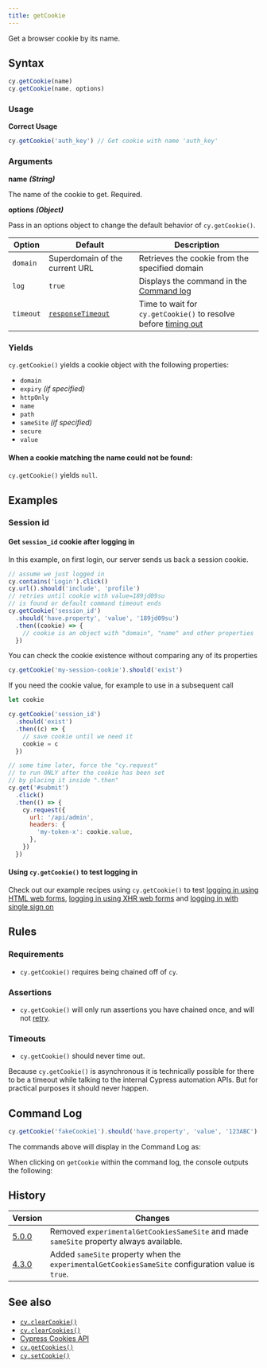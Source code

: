 ```yaml
---
title: getCookie
---
```


Get a browser cookie by its name.

## Syntax

```javascript
cy.getCookie(name)
cy.getCookie(name, options)
```

### Usage

**<Icon name="check-circle" color="green"></Icon> Correct Usage**

```javascript
cy.getCookie('auth_key') // Get cookie with name 'auth_key'
```

### Arguments

**<Icon name="angle-right"></Icon> name** **_(String)_**

The name of the cookie to get. Required.

**<Icon name="angle-right"></Icon> options** **_(Object)_**

Pass in an options object to change the default behavior of `cy.getCookie()`.

| Option    | Default                                                        | Description                                                                              |
| --------- | -------------------------------------------------------------- | ---------------------------------------------------------------------------------------- |
| `domain`  | Superdomain of the current URL                                 | Retrieves the cookie from the specified domain                                           |
| `log`     | `true`                                                         | Displays the command in the [Command log](/guides/core-concepts/cypress-app#Command-Log) |
| `timeout` | [`responseTimeout`](/guides/references/configuration#Timeouts) | Time to wait for `cy.getCookie()` to resolve before [timing out](#Timeouts)              |

### Yields [<Icon name="question-circle"/>](/guides/core-concepts/introduction-to-cypress#Subject-Management)

`cy.getCookie()` yields a cookie object with the following properties:

- `domain`
- `expiry` _(if specified)_
- `httpOnly`
- `name`
- `path`
- `sameSite` _(if specified)_
- `secure`
- `value`

#### When a cookie matching the name could not be found:

`cy.getCookie()` yields `null`.

## Examples

### Session id

#### Get `session_id` cookie after logging in

In this example, on first login, our server sends us back a session cookie.

```javascript
// assume we just logged in
cy.contains('Login').click()
cy.url().should('include', 'profile')
// retries until cookie with value=189jd09su
// is found or default command timeout ends
cy.getCookie('session_id')
  .should('have.property', 'value', '189jd09su')
  .then((cookie) => {
    // cookie is an object with "domain", "name" and other properties
  })
```

You can check the cookie existence without comparing any of its properties

```javascript
cy.getCookie('my-session-cookie').should('exist')
```

If you need the cookie value, for example to use in a subsequent call

```js
let cookie

cy.getCookie('session_id')
  .should('exist')
  .then((c) => {
    // save cookie until we need it
    cookie = c
  })

// some time later, force the "cy.request"
// to run ONLY after the cookie has been set
// by placing it inside ".then"
cy.get('#submit')
  .click()
  .then(() => {
    cy.request({
      url: '/api/admin',
      headers: {
        'my-token-x': cookie.value,
      },
    })
  })
```

#### Using `cy.getCookie()` to test logging in

<Alert type="info">

Check out our example recipes using `cy.getCookie()` to test
[logging in using HTML web forms](/examples/examples/recipes#Logging-In),
[logging in using XHR web forms](/examples/examples/recipes#Logging-In) and
[logging in with single sign on](/examples/examples/recipes#Logging-In)

</Alert>

## Rules

### Requirements [<Icon name="question-circle"/>](/guides/core-concepts/introduction-to-cypress#Chains-of-Commands)

- `cy.getCookie()` requires being chained off of `cy`.

### Assertions [<Icon name="question-circle"/>](/guides/core-concepts/introduction-to-cypress#Assertions)

- `cy.getCookie()` will only run assertions you have chained once, and will not
  [retry](/guides/core-concepts/retry-ability).

### Timeouts [<Icon name="question-circle"/>](/guides/core-concepts/introduction-to-cypress#Timeouts)

- `cy.getCookie()` should never time out.

<Alert type="warning">

Because `cy.getCookie()` is asynchronous it is technically possible for there to
be a timeout while talking to the internal Cypress automation APIs. But for
practical purposes it should never happen.

</Alert>

## Command Log

```javascript
cy.getCookie('fakeCookie1').should('have.property', 'value', '123ABC')
```

The commands above will display in the Command Log as:

<DocsImage src="/img/api/getcookie/get-browser-cookie-and-make-assertions-about-object.png" alt="Command Log getcookie" ></DocsImage>

When clicking on `getCookie` within the command log, the console outputs the
following:

<DocsImage src="/img/api/getcookie/inspect-cookie-object-properties-in-console.png" alt="Console Log getcookie" ></DocsImage>

## History

| Version                                     | Changes                                                                                            |
| ------------------------------------------- | -------------------------------------------------------------------------------------------------- |
| [5.0.0](/guides/references/changelog#5-0-0) | Removed `experimentalGetCookiesSameSite` and made `sameSite` property always available.            |
| [4.3.0](/guides/references/changelog#4-3-0) | Added `sameSite` property when the `experimentalGetCookiesSameSite` configuration value is `true`. |

## See also

- [`cy.clearCookie()`](/api/commands/clearcookie)
- [`cy.clearCookies()`](/api/commands/clearcookies)
- [Cypress Cookies API](/api/cypress-api/cookies)
- [`cy.getCookies()`](/api/commands/getcookies)
- [`cy.setCookie()`](/api/commands/setcookie)
